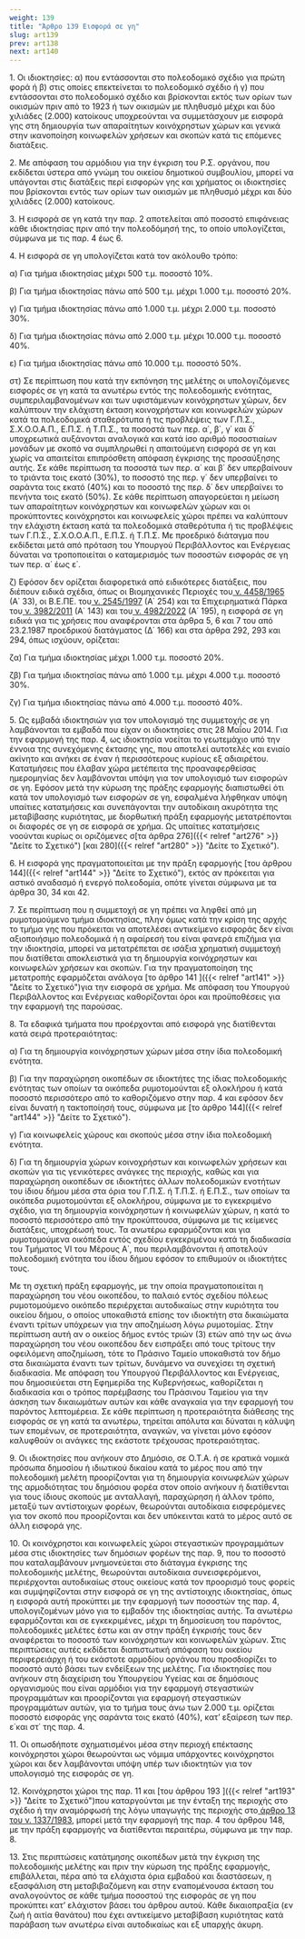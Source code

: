 ```yaml
---
weight: 139
title: "Άρθρο 139 Εισφορά σε γη"
slug: art139
prev: art138
next: art140
---
```


1\. Οι ιδιοκτησίες: α) που εντάσσονται στο πολεοδομικό σχέδιο για πρώτη φορά ή β) στις οποίες επεκτείνεται το πολεοδομικό σχέδιο ή γ) που εντάσσονται στο πολεοδομικό σχέδιο και βρίσκονται εκτός των ορίων των οικισμών πριν από το 1923 ή των οικισμών με πληθυσμό μέχρι και δύο χιλιάδες (2.000) κατοίκους υποχρεούνται να συμμετάσχουν με εισφορά γης στη δημιουργία των απαραίτητων κοινόχρηστων χώρων και γενικά στην ικανοποίηση κοινωφελών χρήσεων και σκοπών κατά τις επόμενες διατάξεις.

2\. Με απόφαση του αρμόδιου για την έγκριση του Ρ.Σ. οργάνου, που εκδίδεται ύστερα από γνώμη του οικείου δημοτικού συμβουλίου, μπορεί να υπάγονται στις διατάξεις περί εισφορών γης και χρήματος οι ιδιοκτησίες που βρίσκονται εντός των ορίων των οικισμών με πληθυσμό μέχρι και δύο χιλιάδες (2.000) κατοίκους.

3\. Η εισφορά σε γη κατά την παρ. 2 αποτελείται από ποσοστό επιφάνειας κάθε ιδιοκτησίας πριν από την πολεοδόμησή της, το οποίο υπολογίζεται, σύμφωνα με τις παρ. 4 έως 6.

4\. Η εισφορά σε γη υπολογίζεται κατά τον ακόλουθο τρόπο:

α) Για τμήμα ιδιοκτησίας μέχρι 500 τ.μ. ποσοστό 10%.

β) Για τμήμα ιδιοκτησίας πάνω από 500 τ.μ. μέχρι 1.000 τ.μ. ποσοστό 20%.

γ) Για τμήμα ιδιοκτησίας πάνω από 1.000 τ.μ. μέχρι 2.000 τ.μ. ποσοστό 30%.

δ) Για τμήμα ιδιοκτησίας πάνω από 2.000 τ.μ. μέχρι 10.000 τ.μ. ποσοστό 40%.

ε) Για τμήμα ιδιοκτησίας πάνω από 10.000 τ.μ. ποσοστό 50%.

στ) Σε περίπτωση που κατά την εκπόνηση της μελέτης οι υπολογιζόμενες εισφορές σε γη κατά τα ανωτέρω εντός της πολεοδομικής ενότητας, συμπεριλαμβανομένων και των υφιστάμενων κοινόχρηστων χώρων, δεν καλύπτουν την ελάχιστη έκταση κοινοχρήστων και κοινωφελών χώρων κατά τα πολεοδομικά σταθερότυπα ή τις προβλέψεις των Γ.Π.Σ., Σ.Χ.Ο.Ο.Α.Π., Ε.Π.Σ. ή Τ.Π.Σ., τα ποσοστά των περ. α΄, β΄, γ΄ και δ΄ υποχρεωτικά αυξάνονται αναλογικά και κατά ίσο αριθμό ποσοστιαίων μονάδων με σκοπό να συμπληρωθεί η απαιτούμενη εισφορά σε γη και χωρίς να απαιτείται επιπρόσθετη απόφαση έγκρισης της προσαύξησης αυτής. Σε κάθε περίπτωση τα ποσοστά των περ. α΄ και β΄ δεν υπερβαίνουν το τριάντα τοις εκατό (30%), το ποσοστό της περ. γ΄ δεν υπερβαίνει το σαράντα τοις εκατό (40%) και το ποσοστό της περ. δ΄ δεν υπερβαίνει το πενήντα τοις εκατό (50%). Σε κάθε περίπτωση απαγορεύεται η μείωση των απαραίτητων κοινόχρηστων και κοινωφελών χώρων και οι προκύπτοντες κοινόχρηστοι και κοινωφελείς χώροι πρέπει να καλύπτουν την ελάχιστη έκταση κατά τα πολεοδομικά σταθερότυπα ή τις προβλέψεις των Γ.Π.Σ., Σ.Χ.Ο.Ο.Α.Π., Ε.Π.Σ. ή Τ.Π.Σ. Με προεδρικό διάταγμα που εκδίδεται μετά από πρόταση του Υπουργού Περιβάλλοντος και Ενέργειας δύναται να τροποποιείται ο καταμερισμός των ποσοστών εισφοράς σε γη των περ. α΄ έως ε΄.

ζ) Εφόσον δεν ορίζεται διαφορετικά από ειδικότερες διατάξεις, που διέπουν ειδικά σχέδια, όπως οι Βιομηχανικές Περιοχές του<a href="https://ia37rg02wpsa01.blob.core.windows.net/fek/01/1965/19650100033.pdf" title="Δείτε το Σχετικό"> ν. 4458/1965</a> (Α΄ 33), οι Β.Ε.ΠΕ. του<a href="https://ia37rg02wpsa01.blob.core.windows.net/fek/01/1997/19970100254.pdf" title="Δείτε το Σχετικό"> ν. 2545/1997</a> (Α΄ 254) και τα Επιχειρηματικά Πάρκα του<a href="https://ia37rg02wpsa01.blob.core.windows.net/fek/01/2011/20110100143.pdf" title="Δείτε το Σχετικό"> ν. 3982/2011</a> (Α΄ 143) και του<a href="https://ia37rg02wpsa01.blob.core.windows.net/fek/01/2022/20220100195.pdf" title="Δείτε το Σχετικό"> ν. 4982/2022</a> (Α΄ 195), η εισφορά σε γη ειδικά για τις χρήσεις που αναφέρονται στα άρθρα 5, 6 και 7 του από 23.2.1987 προεδρικού διατάγματος (Δ΄ 166) και στα άρθρα 292, 293 και 294, όπως ισχύουν, ορίζεται:

ζα) Για τμήμα ιδιοκτησίας μέχρι 1.000 τ.μ. ποσοστό 20%.

ζβ) Για τμήμα ιδιοκτησίας πάνω από 1.000 τ.μ. μέχρι 4.000 τ.μ. ποσοστό 30%.

ζγ) Για τμήμα ιδιοκτησίας πάνω από 4.000 τ.μ. ποσοστό 40%.

5\. Ως εμβαδά ιδιοκτησιών για τον υπολογισμό της συμμετοχής σε γη λαμβάνονται τα εμβαδά που είχαν οι ιδιοκτησίες στις 28 Μαΐου 2014. Για την εφαρμογή της παρ. 4, ως ιδιοκτησία νοείται το γεωτεμάχιο υπό την έννοια της συνεχόμενης έκτασης γης, που αποτελεί αυτοτελές και ενιαίο ακίνητο και ανήκει σε έναν ή περισσότερους κυρίους εξ αδιαιρέτου. Kατατμήσεις που έλαβαν χώρα μετέπειτα της προαναφερθείσας ημερομηνίας δεν λαμβάνονται υπόψη για τον υπολογισμό των εισφορών σε γη. Εφόσον μετά την κύρωση της πράξης εφαρμογής διαπιστωθεί ότι κατά τον υπολογισμό των εισφορών σε γη, εσφαλμένα λήφθηκαν υπόψη υπαίτιες κατατμήσεις και συνεπάγονται την αυτοδίκαιη ακυρότητα της μεταβίβασης κυριότητας, με διορθωτική πράξη εφαρμογής μετατρέπονται οι διαφορές σε γη σε εισφορά σε χρήμα. Ως υπαίτιες κατατμήσεις νοούνται κυρίως οι οριζόμενες σ[τα άρθρα 276]({{< relref "art276" >}} "Δείτε το Σχετικό") [και 280]({{< relref "art280" >}} "Δείτε το Σχετικό").

6\. Η εισφορά γης πραγματοποιείται με την πράξη εφαρμογής [του άρθρου 144]({{< relref "art144" >}} "Δείτε το Σχετικό"), εκτός αν πρόκειται για αστικό αναδασμό ή ενεργό πολεοδομία, οπότε γίνεται σύμφωνα με τα άρθρα 30, 34 και 42.

7\. Σε περίπτωση που η συμμετοχή σε γη πρέπει να ληφθεί από μη ρυμοτομούμενο τμήμα ιδιοκτησίας, πλην όμως κατά την κρίση της αρχής το τμήμα γης που πρόκειται να αποτελέσει αντικείμενο εισφοράς δεν είναι αξιοποιήσιμο πολεοδομικά ή η αφαίρεσή του είναι φανερά επιζήμια για την ιδιοκτησία, μπορεί να μετατρέπεται σε ισάξια χρηματική συμμετοχή που διατίθεται αποκλειστικά για τη δημιουργία κοινόχρηστων και κοινωφελών χρήσεων και σκοπών. Για την πραγματοποίηση της μετατροπής εφαρμόζεται ανάλογα [το άρθρο 141 ]({{< relref "art141" >}} "Δείτε το Σχετικό")για την εισφορά σε χρήμα. Με απόφαση του Υπουργού Περιβάλλοντος και Ενέργειας καθορίζονται όροι και προϋποθέσεις για την εφαρμογή της παρούσας.

8\. Τα εδαφικά τμήματα που προέρχονται από εισφορά γης διατίθενται κατά σειρά προτεραιότητας:

α) Για τη δημιουργία κοινόχρηστων χώρων μέσα στην ίδια πολεοδομική ενότητα.

β) Για την παραχώρηση οικοπέδων σε ιδιοκτήτες της ίδιας πολεοδομικής ενότητας των οποίων τα οικόπεδα ρυμοτομούνται εξ ολοκλήρου ή κατά ποσοστό περισσότερο από το καθοριζόμενο στην παρ. 4 και εφόσον δεν είναι δυνατή η τακτοποίησή τους, σύμφωνα με [το άρθρο 144]({{< relref "art144" >}} "Δείτε το Σχετικό").

γ) Για κοινωφελείς χώρους και σκοπούς μέσα στην ίδια πολεοδομική ενότητα.

δ) Για τη δημιουργία χώρων κοινοχρήστων και κοινωφελών χρήσεων και σκοπών για τις γενικότερες ανάγκες της περιοχής, καθώς και για παραχώρηση οικοπέδων σε ιδιοκτήτες άλλων πολεοδομικών ενοτήτων του ίδιου δήμου μέσα στα όρια του Γ.Π.Σ. ή Τ.Π.Σ. ή Ε.Π.Σ., των οποίων τα οικόπεδα ρυμοτομούνται εξ ολοκλήρου, σύμφωνα με το εγκεκριμένο σχέδιο, για τη δημιουργία κοινόχρηστων ή κοινωφελών χώρων, η κατά το ποσοστό περισσότερο από την προκύπτουσα, σύμφωνα με τις κείμενες διατάξεις, υποχρέωσή τους. Τα ανωτέρω εφαρμόζονται και για ρυμοτομούμενα οικόπεδα εντός σχεδίου εγκεκριμένου κατά τη διαδικασία του Τμήματος VI του Μέρους Α΄, που περιλαμβάνονται ή αποτελούν πολεοδομική ενότητα του ίδιου δήμου εφόσον το επιθυμούν οι ιδιοκτήτες τους.

Με τη σχετική πράξη εφαρμογής, με την οποία πραγματοποιείται η παραχώρηση του νέου οικοπέδου, το παλαιό εντός σχεδίου πόλεως ρυμοτομούμενο οικόπεδο περιέρχεται αυτοδικαίως στην κυριότητα του οικείου δήμου, ο οποίος υποκαθιστά επίσης τον ιδιοκτήτη στα δικαιώματα έναντι τρίτων υπόχρεων για την αποζημίωση λόγω ρυμοτομίας. Στην περίπτωση αυτή αν ο οικείος δήμος εντός τριών (3) ετών από την ως άνω παραχώρηση του νέου οικοπέδου δεν εισπράξει από τους τρίτους την οφειλόμενη αποζημίωση, τότε το Πράσινο Ταμείο υποκαθιστά τον δήμο στα δικαιώματα έναντι των τρίτων, δυνάμενο να συνεχίσει τη σχετική διαδικασία. Με απόφαση του Υπουργού Περιβάλλοντος και Ενέργειας, που δημοσιεύεται στη Εφημερίδα της Κυβερνήσεως, καθορίζεται η διαδικασία και ο τρόπος παρέμβασης του Πράσινου Ταμείου για την άσκηση των δικαιωμάτων αυτών και κάθε αναγκαία για την εφαρμογή του παρόντος λεπτομέρεια. Σε κάθε περίπτωση η προτεραιότητα διάθεσης της εισφοράς σε γη κατά τα ανωτέρω, τηρείται απόλυτα και δύναται η κάλυψη των επομένων, σε προτεραιότητα, αναγκών, να γίνεται μόνο εφόσον καλυφθούν οι ανάγκες της εκάστοτε τρέχουσας προτεραιότητας.

9\. Οι ιδιοκτησίες που ανήκουν στο Δημόσιο, σε Ο.Τ.Α. ή σε κρατικά νομικά πρόσωπα δημοσίου ή ιδιωτικού δικαίου κατά το μέρος που από την πολεοδομική μελέτη προορίζονται για τη δημιουργία κοινωφελών χώρων της αρμοδιότητας του δημόσιου φορέα στον οποίο ανήκουν ή διατίθενται για τους ίδιους σκοπούς με ανταλλαγή, παραχώρηση ή άλλον τρόπο, μεταξύ των αντίστοιχων φορέων, θεωρούνται αυτοδίκαια εισφερόμενες για τον σκοπό που προορίζονται και δεν υπόκεινται κατά το μέρος αυτό σε άλλη εισφορά γης.

10\. Οι κοινόχρηστοι και κοινωφελείς χώροι στεγαστικών προγραμμάτων μέσα στις ιδιοκτησίες των δημόσιων φορέων της παρ. 9, που το ποσοστό που καταλαμβάνουν μνημονεύεται στο διάταγμα έγκρισης της πολεοδομικής μελέτης, θεωρούνται αυτοδίκαια συνεισφερόμενοι, περιέρχονται αυτοδικαίως στους οικείους κατά τον προορισμό τους φορείς και συμψηφίζονται στην εισφορά σε γη της αντίστοιχης ιδιοκτησίας, όπως η εισφορά αυτή προκύπτει με την εφαρμογή των ποσοστών της παρ. 4, υπολογιζομένων μόνο για το εμβαδόν της ιδιοκτησίας αυτής. Τα ανωτέρω εφαρμόζονται και σε εγκεκριμένες, μέχρι τη δημοσίευση του παρόντος, πολεοδομικές μελέτες έστω και αν στην πράξη έγκρισής τους δεν αναφέρεται το ποσοστό των κοινόχρηστων και κοινωφελών χώρων. Στις περιπτώσεις αυτές εκδίδεται διαπιστωτική απόφαση του οικείου περιφερειάρχη ή του εκάστοτε αρμοδίου οργάνου που προσδιορίζει το ποσοστό αυτό βάσει των ενδείξεων της μελέτης. Για ιδιοκτησίες που ανήκουν στη διαχείριση του Υπουργείου Υγείας και σε δημόσιους οργανισμούς που είναι αρμόδιοι για την εφαρμογή στεγαστικών προγραμμάτων και προορίζονται για εφαρμογή στεγαστικών προγραμμάτων αυτών, για το τμήμα τους άνω των 2.000 τ.μ. ορίζεται ποσοστό εισφοράς γης σαράντα τοις εκατό (40%), κατ’ εξαίρεση των περ. ε΄και στ΄ της παρ. 4.

11\. Οι οπωσδήποτε σχηματισμένοι μέσα στην περιοχή επέκτασης κοινόχρηστοι χώροι θεωρούνται ως νόμιμα υπάρχοντες κοινόχρηστοι χώροι και δεν λαμβάνονται υπόψη υπέρ των ιδιοκτητών για τον υπολογισμό της εισφοράς σε γη.

12\. Κοινόχρηστοι χώροι της παρ. 11 και [του άρθρου 193 ]({{< relref "art193" >}} "Δείτε το Σχετικό")που καταργούνται με την ένταξη της περιοχής στο σχέδιο ή την αναμόρφωσή της λόγω υπαγωγής της περιοχής στο<a href="https://ia37rg02wpsa01.blob.core.windows.net/fek/01/1983/19830100033.pdf" title="Δείτε το Σχετικό"> άρθρο 13 του ν. 1337/1983</a>, μπορεί μετά την εφαρμογή της παρ. 4 του άρθρου 148, με την πράξη εφαρμογής να διατίθενται περαιτέρω, σύμφωνα με την παρ. 8.

13\. Στις περιπτώσεις κατάτμησης οικοπέδων μετά την έγκριση της πολεοδομικής μελέτης και πριν την κύρωση της πράξης εφαρμογής, επιβάλλεται, πέρα από τα ελάχιστα όρια εμβαδού και διαστάσεων, η εξασφάλιση στη μεταβιβαζόμενη και στην εναπομένουσα έκταση του αναλογούντος σε κάθε τμήμα ποσοστού της εισφοράς σε γη που προκύπτει κατ’ ελάχιστον βάσει του άρθρου αυτού. Κάθε δικαιοπραξία (εν ζωή ή αιτία θανάτου) που έχει αντικείμενο μεταβίβαση κυριότητας κατά παράβαση των ανωτέρω είναι αυτοδικαίως και εξ υπαρχής άκυρη.


